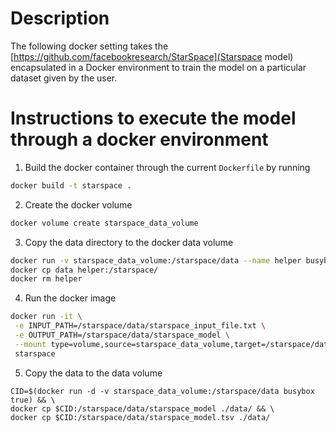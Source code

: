 # Description

The following docker setting takes the [https://github.com/facebookresearch/StarSpace](Starspace model)
encapsulated in a Docker environment to train the model on a particular dataset given by the user.

# Instructions to execute the model through a docker environment

1. Build the docker container through the current `Dockerfile`  by running 

```bash
docker build -t starspace .
```

2. Create the docker volume

```bash
docker volume create starspace_data_volume
```

3. Copy the data directory to the docker data volume

```bash
docker run -v starspace_data_volume:/starspace/data --name helper busybox true
docker cp data helper:/starspace/
docker rm helper
```

4. Run the docker image

```bash
docker run -it \
 -e INPUT_PATH=/starspace/data/starspace_input_file.txt \
 -e OUTPUT_PATH=/starspace/data/starspace_model \
 --mount type=volume,source=starspace_data_volume,target=/starspace/data \
 starspace
```

5. Copy the data to the data volume

```
CID=$(docker run -d -v starspace_data_volume:/starspace/data busybox true) && \
docker cp $CID:/starspace/data/starspace_model ./data/ && \
docker cp $CID:/starspace/data/starspace_model.tsv ./data/
```